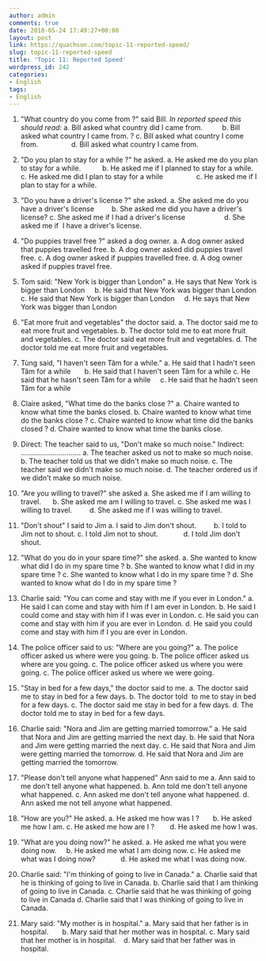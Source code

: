 ```yaml
---
author: admin
comments: true
date: 2010-05-24 17:49:27+00:00
layout: post
link: https://quachson.com/topic-11-reported-speed/
slug: topic-11-reported-speed
title: 'Topic 11: Reported Speed'
wordpress_id: 242
categories:
- English
tags:
- English
---
```


1. "What country do you come from ?" said Bill.
_In reported speed this should read:_
a. Bill asked what country did I came from.          b. Bill asked what country I came from. ?
c. Bill asked what country I come from.                 d. Bill asked what country I came from.

2. "Do you plan to stay for a while ?" he asked.
a. He asked me do you plan to stay for a while.           b. He asked me if I planned to stay for a while.
c. He asked me did I plan to stay for a while                 c. He asked me if I plan to stay for a while.

3. "Do you have a driver's license ?" she asked.
a. She asked me do you have a driver's license         b. She asked me did you have a driver's license?
c. She asked me if I had a driver's license                    d. She asked me if  I have a driver's license.

4. "Do puppies travel free ?" asked a dog owner.
a. A dog owner asked that puppies travelled free.
b. A dog owner asked did puppies travel free.
c. A dog owner asked if puppies travelled free.
d. A dog owner asked if puppies travel free.

5. Tom said: "New York is bigger than London"
a. He says that New York is bigger than London     b. He said that New York was bigger than London
c. He said that New York is bigger than London     d. He says that New York was bigger than London

6. "Eat more fruit and vegetables" the doctor said.
a. The doctor said me to eat more fruit and vegetables.
b. The doctor told me to eat more fruit and vegetables.
c. The doctor said eat more fruit and vegetables.
d. The doctor told me eat more fruit and vegetables.

7. Tùng said, "I haven't seen Tâm for a while."
a. He said that I hadn't seen Tâm for a while       b. He said that I haven't seen Tâm for a while
c. He said that he hasn't seen Tâm for a while     c. He said that he hadn't seen Tâm for a while

8. Claire asked, "What time do the banks close ?"
a. Chaire wanted to know what time the banks closed.
b. Chaire wanted to know what time do the banks close ?
c. Chaire wanted to know what time did the banks closed ?
d. Chaire wanted to know what time the banks close.

9. Direct: The teacher said to us, "Don't make so much noise."
Indirect: ..............................
a. The teacher asked us not to make so much noise.
b. The teacher told us that we didn't make so much noise.
c. The teacher said we didn't make so much noise.
d. The teacher ordered us if we didn't make so much noise.

10. "Are you willing to travel?" she asked
a. She asked me if I am willing to travel.      b. She asked me am I willing to travel.
c. She asked me was I willing to travel.         d. She asked me if I was willing to travel.

11. "Don't shout" I said to Jim
a. I said to Jim don't shout.         b. I told to Jim not to shout.
c. I told Jim not to shout.             d. I told Jim don't shout.

12. "What do you do in your spare time?" she asked.
a. She wanted to know what did I do in my spare time ?
b. She wanted to know what I did in my spare time ?
c. She wanted to know what I do in my spare time ?
d. She wanted to know what do I do in my spare time ?

13. Charlie said: "You can come and stay with me if you ever in London."
a. He said I can come and stay with him if I am ever in London.
b. He said I could come and stay with him if I was ever in London.
c. He said you can come and stay with him if you are ever in London.
d. He said you could come and stay with him if I you are ever in London.

14. The police officer said to us: "Where are you going?"
a. The police officer asked us where were you going.
b. The police officer asked us where are you going.
c. The police officer asked us where you were going.
c. The police officer asked us where we were going.

15. "Stay in bed for a few days," the doctor said to me.
a. The doctor said me to stay in bed for a few days.
b. The doctor told  to me to stay in bed for a few days.
c. The doctor said me stay in bed for a few days.
d. The doctor told me to stay in bed for a few days.

16. Charlie said: "Nora and Jim are getting married tomorrow."
a. He said that Nora and Jim are getting married the next day.
b. He said that Nora and Jim were getting married the next day.
c. He said that Nora and Jim were getting married the tomorrow.
d. He said that Nora and Jim are getting married the tomorrow.

17. "Please don't tell anyone what happened" Ann said to me
a. Ann said to me don't tell anyone what happened.
b. Ann told me don't tell anyone what happened.
c. Ann asked me don't tell anyone what happened.
d. Ann asked me not tell anyone what happened.

18. "How are you?" He asked.
a. He asked me how was I ?       b. He asked me how I am.
c. He asked me how are I ?        d. He asked me how I was.

19. "What are you doing now?" he asked.
a. He asked me what you were doing now.     b. He asked me what I am doing now.
c. He asked me what was I doing now?             d. He asked me what I was doing now.

20. Charlie said: "I'm thinking of going to live in Canada."
a. Charlie said that he is thinking of going to live in Canada.
b. Charlie said that I am thinking of going to live in Canada.
c. Charlie said that he was thinking of going to live in Canada
d. Charlie said that I was thinking of going to live in Canada.

21. Mary said: "My mother is in hospital."
a. Mary said that her father is in hospital.       b. Mary said that her mother was in hospital.
c. Mary said that her mother is in hospital.    d. Mary said that her father was in hospital.
